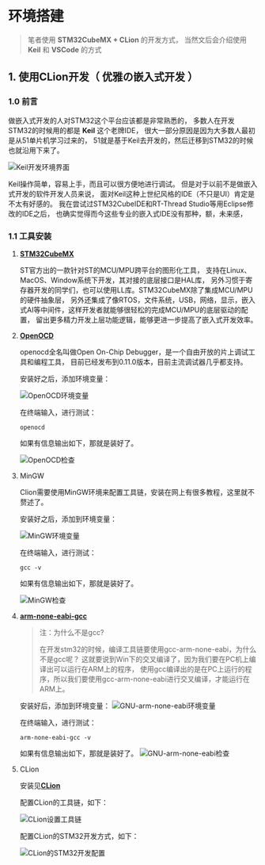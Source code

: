 # 环境搭建

> 笔者使用 **STM32CubeMX + CLion** 的开发方式，
> 当然文后会介绍使用 **Keil** 和 **VSCode** 的方式

## 1. 使用CLion开发（ 优雅の嵌入式开发 ）

### 1.0 前言

做嵌入式开发的人对STM32这个平台应该都是非常熟悉的，
多数人在开发STM32的时候用的都是 **Keil** 这个老牌IDE，
很大一部分原因是因为大多数人最初是从51单片机学习过来的，
51就是基于Keil去开发的，然后迁移到STM32的时候也就沿用下来了。

![Keil开发环境界面](/images/嵌入式/Keil界面图.png)

Keil操作简单，容易上手，而且可以很方便地进行调试。
但是对于以前不是做嵌入式开发的软件开发人员来说，
面对Keil这种上世纪风格的IDE（不只是UI）肯定是不太有好感的。
我在尝试过STM32CubeIDE和RT-Thread Studio等用Eclipse修改的IDE之后，
也确实觉得而今这些专业的嵌入式IDE没有那种，额，未来感，

### 1.1 工具安装

1. [**STM32CubeMX**](https://www.st.com/en/development-tools/stm32cubemx.html)

   ST官方出的一款针对ST的MCU/MPU跨平台的图形化工具，
   支持在Linux、MacOS、Window系统下开发，其对接的底层接口是HAL库，
   另外习惯于寄存器开发的同学们，也可以使用LL库。STM32CubeMX除了集成MCU/MPU的硬件抽象层，
   另外还集成了像RTOS，文件系统，USB，网络，显示，嵌入式AI等中间件，这样开发者就能够很轻松的完成MCU/MPU的底层驱动的配置，
   留出更多精力开发上层功能逻辑，能够更进一步提高了嵌入式开发效率。

2. [**OpenOCD**](https://github.com/xpack-dev-tools/openocd-xpack/releases)

   openocd全名叫做Open On-Chip Debugger，是一个自由开放的片上调试工具和编程工具，
   目前已经发布到0.11.0版本，目前主流调试器几乎都支持。

   安装好之后，添加环境变量：

   ![OpenOCD环境变量](/images/嵌入式/OpenOCD环境变量图.png)

   在终端输入，进行测试：

   ```shell
   openocd
   ```

   如果有信息输出如下，那就是装好了。

   ![OpenOCD检查](/images/嵌入式/OpenOCD检查图.png)

3. MinGW

   Clion需要使用MinGW环境来配置工具链，安装在网上有很多教程，这里就不赘述了。

   安装好之后，添加到环境变量：

   ![MinGW环境变量](/images/嵌入式/MinGW环境变量图.png)

   在终端输入，进行测试：

   ```shell
   gcc -v
   ```

   如果有信息输出如下，那就是装好了。

   ![MinGW检查](/images/嵌入式/MinGW检查图.png)

4. [**arm-none-eabi-gcc**](https://developer.arm.com/open-source/gnu-toolchain/gnu-rm/downloads)

   > 注：为什么不是gcc?
   >
   > 在开发stm32的时候，编译工具链要使用gcc-arm-none-eabi，为什么不是gcc呢？
   > 这就要说到Win下的交叉编译了，因为我们要在PC机上编译出可以运行在ARM上的程序，
   > 使用gcc编译出的是在PC上运行的程序，所以我们要使用gcc-arm-none-eabi进行交叉编译，才能运行在ARM上。

   安装好后，添加到环境变量：
   ![GNU-arm-none-eabi环境变量](/images/嵌入式/GNU-arm-none-eabi环境变量图.png)

   在终端输入，进行测试：

   ```shell
   arm-none-eabi-gcc -v
   ```

   如果有信息输出如下，那就是装好了。
   ![GNU-arm-none-eabi检查](/images/嵌入式/GNU-arm-none-eabi检查图.png)

5. CLion

   安装见[**CLion**](/杂项/工具和环境/工具/编程工具.md#1-文本编辑器和代码编辑器)

   配置CLion的工具链，如下：

   ![CLion设置工具链](/images/嵌入式/CLion设置工具链图.png)

   配置CLion的STM32开发方式，如下：

   ![CLion的STM32开发配置](/images/嵌入式/CLion的STM32开发配置图.png)

